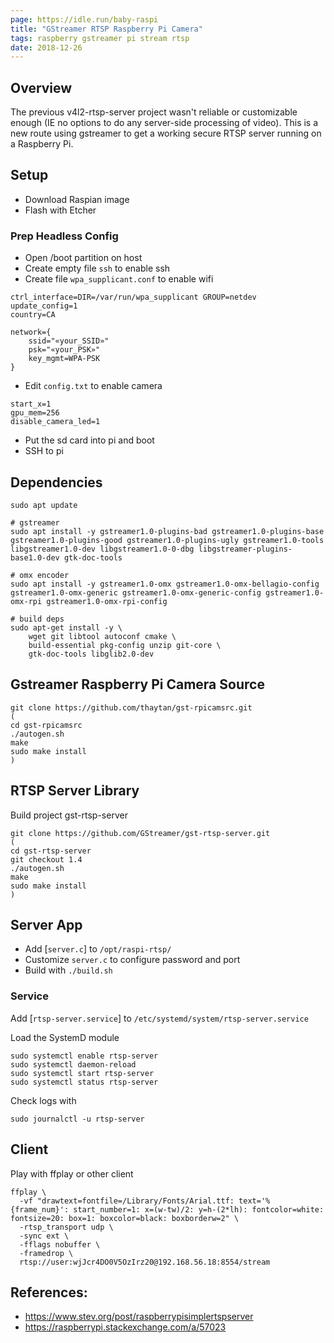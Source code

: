 ```yaml
---
page: https://idle.run/baby-raspi
title: "GStreamer RTSP Raspberry Pi Camera"
tags: raspberry gstreamer pi stream rtsp
date: 2018-12-26
---
```


## Overview

The previous v4l2-rtsp-server project wasn't reliable or customizable enough (IE no options to do any server-side processing of video). This is a new route using gstreamer to get a working secure RTSP server running on a Raspberry Pi.


## Setup

- Download Raspian image
- Flash with Etcher

### Prep Headless Config

- Open /boot partition on host
- Create empty file `ssh` to enable ssh
- Create file `wpa_supplicant.conf` to enable wifi

```
ctrl_interface=DIR=/var/run/wpa_supplicant GROUP=netdev
update_config=1
country=CA

network={
    ssid="«your_SSID»"
    psk="«your_PSK»"
    key_mgmt=WPA-PSK
}
```

- Edit `config.txt` to enable camera

```
start_x=1
gpu_mem=256
disable_camera_led=1
```


- Put the sd card into pi and boot
- SSH to pi



## Dependencies

```
sudo apt update

# gstreamer
sudo apt install -y gstreamer1.0-plugins-bad gstreamer1.0-plugins-base gstreamer1.0-plugins-good gstreamer1.0-plugins-ugly gstreamer1.0-tools libgstreamer1.0-dev libgstreamer1.0-0-dbg libgstreamer-plugins-base1.0-dev gtk-doc-tools

# omx encoder
sudo apt install -y gstreamer1.0-omx gstreamer1.0-omx-bellagio-config gstreamer1.0-omx-generic gstreamer1.0-omx-generic-config gstreamer1.0-omx-rpi gstreamer1.0-omx-rpi-config

# build deps
sudo apt-get install -y \
    wget git libtool autoconf cmake \
    build-essential pkg-config unzip git-core \
    gtk-doc-tools libglib2.0-dev

```

## Gstreamer Raspberry Pi Camera Source

```
git clone https://github.com/thaytan/gst-rpicamsrc.git
(
cd gst-rpicamsrc
./autogen.sh
make
sudo make install
)
```

## RTSP Server Library

Build project gst-rtsp-server

```
git clone https://github.com/GStreamer/gst-rtsp-server.git
(
cd gst-rtsp-server
git checkout 1.4
./autogen.sh
make
sudo make install
)
```


## Server App

- Add [`server.c`] to `/opt/raspi-rtsp/`
- Customize `server.c` to configure password and port
- Build with `./build.sh`

### Service

Add [`rtsp-server.service`] to `/etc/systemd/system/rtsp-server.service`

Load the SystemD module

```
sudo systemctl enable rtsp-server
sudo systemctl daemon-reload
sudo systemctl start rtsp-server
sudo systemctl status rtsp-server
```

Check logs with

```
sudo journalctl -u rtsp-server
```

## Client

Play with ffplay or other client

```
ffplay \
  -vf "drawtext=fontfile=/Library/Fonts/Arial.ttf: text='%{frame_num}': start_number=1: x=(w-tw)/2: y=h-(2*lh): fontcolor=white: fontsize=20: box=1: boxcolor=black: boxborderw=2" \
  -rtsp_transport udp \
  -sync ext \
  -fflags nobuffer \
  -framedrop \
  rtsp://user:wjJcr4DO0V5OzIrz20@192.168.56.18:8554/stream
```

## References:
- https://www.stev.org/post/raspberrypisimplertspserver
- https://raspberrypi.stackexchange.com/a/57023
